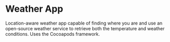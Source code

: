 # Weather App

Location-aware weather app capable of finding where you are and use an open-source weather service to retrieve both the temperature and weather conditions. Uses the Cocoapods framework.
